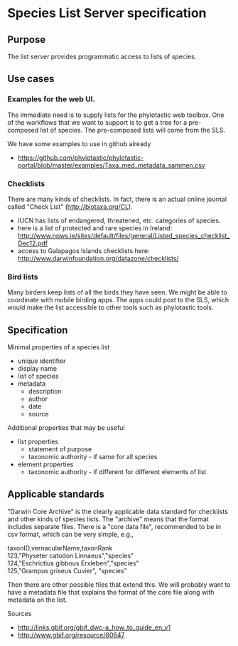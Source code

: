 # Species List Server specification

## Purpose 
The list server provides programmatic access to lists of species.  

## Use cases 
### Examples for the web UI.  
The immediate need is to supply lists for the phylotastic web toolbox.  One of the workflows that we want to support is to get a tree for a pre-composed list of species.  The pre-composed lists will come from the SLS.  

We have some examples to use in github already
* https://github.com/phylotastic/phylotastic-portal/blob/master/examples/Taxa_med_metadata_sammen.csv

### Checklists
There are many kinds of checklists.  In fact, there is an actual online journal called "Check List" (http://biotaxa.org/CL).  
* IUCN has lists of endangered, threatened, etc. categories of species. 
* here is a list of protected and rare species in Ireland: http://www.npws.ie/sites/default/files/general/Listed_species_checklist_Dec12.pdf
* access to Galapagos Islands checklists here: http://www.darwinfoundation.org/datazone/checklists/

### Bird lists

Many birders keep lists of all the birds they have seen.  We might be able to coordinate with mobile birding apps.  The apps could post to the SLS, which would make the list accessible to other tools such as phylotastic tools.  

## Specification 

Minimal properties of a species list 
* unique identifier 
* display name 
* list of species 
* metadata 
   * description 
   * author
   * date 
   * source 

Additional properties that may be useful 
* list properties 
   * statement of purpose 
   * taxonomic authority - if same for all species 
* element properties 
   * taxonomic authority - if different for different elements of list 

## Applicable standards 

"Darwin Core Archive" is the clearly applicable data standard for checklists and other kinds of species lists.  The "archive" means that the format includes separate files.  There is a "core data file", recommended to be in csv format, which can be very simple, e.g., 

taxonID,vernacularName,taxonRank<br>
123,"Physeter catodon Linnaeus","species"<br>
124,"Eschrictius gibbous Erxleben","species"<br>
125,"Grampus griseus Cuvier", "species"<br>

Then there are other possible files that extend this.  We will probably want to have a metadata file that explains the format of the core file along with metadata on the list.  

Sources
* http://links.gbif.org/gbif_dwc-a_how_to_guide_en_v1
* http://www.gbif.org/resource/80647
